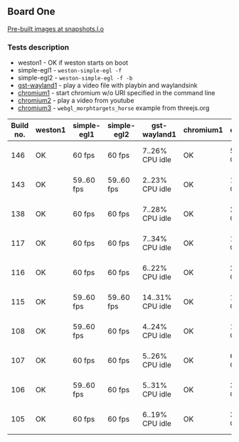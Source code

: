 ## Board One
[Pre-built images at snapshots.l.o](http://snapshots.linaro.org/openembedded/pre-built/lhg/morty/am57xx-evm/rpb-wayland/latest/)

### Tests description
* weston1 - OK if weston starts on boot
* simple-egl1 - `weston-simple-egl -f`
* simple-egl2 - `weston-simple-egl -f -b`
* [gst-wayland1](gst-wayland1.md) - play a video file with playbin and waylandsink
* [chromium1](chromium1.md) - start chromium w/o URI specified in the command line
* [chromium2](chromium2.md) - play a video from youtube
* [chromium3](chromium3.md) - `webgl_morphtargets_horse` example from threejs.org

| Build no. | weston1 | simple-egl1 | simple-egl2 | gst-wayland1 | chromium1 | chromium2 | chromium3 |
| --- | --- | --- | --- | --- | --- | --- | --- |
| 146 | OK | 60 fps | 60 fps | 7..26% CPU idle | OK | 5..43% CPU idle | 59..60 fps, 49-78% CPU idle |
| 143 | OK | 59..60 fps | 59..60 fps | 2..23% CPU idle | OK | 14..43% CPU idle | 58..60 fps, 56-85% CPU idle |
| 138 | OK | 60 fps | 60 fps | 7..28% CPU idle | OK | 21..42% CPU idle | 57..60 fps, 44-71% CPU idle |
| 117 | OK | 60 fps | 60 fps | 7..34% CPU idle | OK | 11..43% CPU idle | 58..60 fps, 59-74% CPU idle |
| 116 | OK | 60 fps | 60 fps | 6..22% CPU idle | OK | 29..42% CPU idle | 58..60 fps, 69-73% CPU idle |
| 115 | OK | 59..60 fps | 59..60 fps | 14..31% CPU idle | OK | 18..45% CPU idle | 56..60 fps, 66-86% CPU idle |
| 108 | OK | 59..60 fps | 60 fps | 4..24% CPU idle | OK | 13..43% CPU idle | 58..60 fps, 73-84% CPU idle |
| 107 | OK | 60 fps | 60 fps | 5..26% CPU idle | OK | 6..43% CPU idle | 58..60 fps, 55-76% CPU idle |
| 106 | OK | 59..60 fps | 60 fps | 5..31% CPU idle | OK | 35..43% CPU idle | 59..60 fps, 67-75% CPU idle |
| 105 | OK | 60 fps | 60 fps | 6..19% CPU idle | OK | 34..43% CPU idle | 58..60 fps, 65-83% CPU idle |
